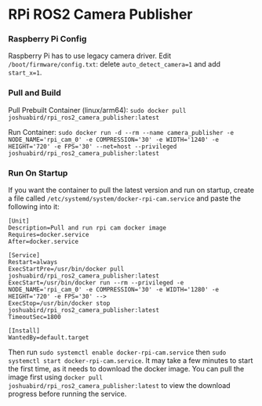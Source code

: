 # RPi ROS2 Camera Publisher

### Raspberry Pi Config
Raspberry Pi has to use legacy camera driver. Edit `/boot/firmware/config.txt`: delete `auto_detect_camera=1` and add `start_x=1`.

### Pull and Build
Pull Prebuilt Container (linux/arm64): `sudo docker pull joshuabird/rpi_ros2_camera_publisher:latest`

Run Container: `sudo docker run -d --rm --name camera_publisher -e NODE_NAME='rpi_cam_0' -e COMPRESSION='30' -e WIDTH='1240' -e HEIGHT='720' -e FPS='30' --net=host --privileged joshuabird/rpi_ros2_camera_publisher:latest`

### Run On Startup
If you want the container to pull the latest version and run on startup, create a file called `/etc/systemd/system/docker-rpi-cam.service` and paste the following into it:
```
[Unit]
Description=Pull and run rpi cam docker image
Requires=docker.service
After=docker.service

[Service]
Restart=always
ExecStartPre=/usr/bin/docker pull joshuabird/rpi_ros2_camera_publisher:latest
ExecStart=/usr/bin/docker run --rm --privileged -e NODE_NAME='rpi_cam_0' -e COMPRESSION='30' -e WIDTH='1280' -e HEIGHT='720' -e FPS='30' -->
ExecStop=/usr/bin/docker stop joshuabird/rpi_ros2_camera_publisher:latest
TimeoutSec=1800

[Install]
WantedBy=default.target
```

Then run `sudo systemctl enable docker-rpi-cam.service` then `sudo systemctl start docker-rpi-cam.service`.
It may take a few minutes to start the first time, as it needs to download the docker image. You can pull the image first using `docker pull joshuabird/rpi_ros2_camera_publisher:latest` to view the download progress before running the service.
